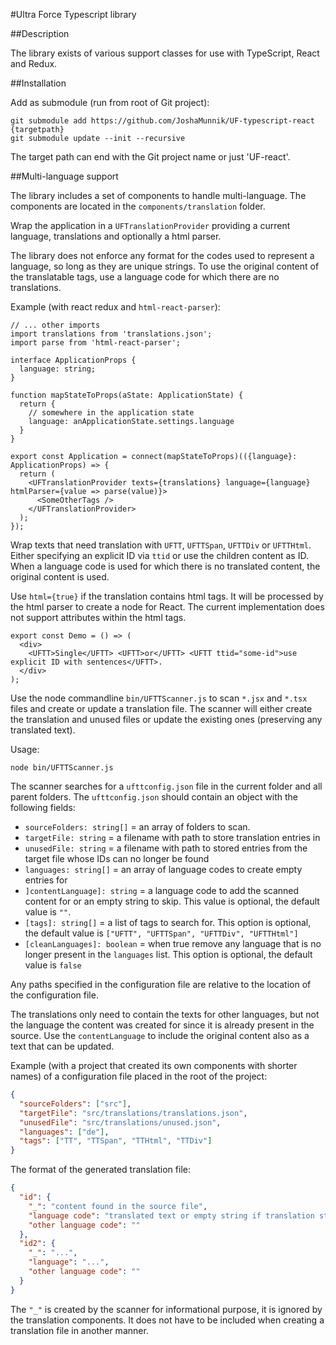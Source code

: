 #Ultra Force Typescript library

##Description

The library exists of various support classes for use with TypeScript, React and Redux.

##Installation

Add as submodule (run from root of Git project):
````
git submodule add https://github.com/JoshaMunnik/UF-typescript-react {targetpath}
git submodule update --init --recursive  
````

The target path can end with the Git project name or just 'UF-react'.

##Multi-language support

The library includes a set of components to handle multi-language. The components are located in the 
`components/translation` folder.

Wrap the application in a `UFTranslationProvider` providing a current language, translations and optionally a html 
parser. 

The library does not enforce any format for the codes used to represent a language, so long as they are unique strings.
To use the original content of the translatable tags, use a language code for which there are no translations.

Example (with react redux and `html-react-parser`):
```tsx
// ... other imports
import translations from 'translations.json';
import parse from 'html-react-parser';

interface ApplicationProps {
  language: string;
}

function mapStateToProps(aState: ApplicationState) {
  return {
    // somewhere in the application state
    language: anApplicationState.settings.language
  }
}

export const Application = connect(mapStateToProps)(({language}: ApplicationProps) => {
  return (
    <UFTranslationProvider texts={translations} language={language} htmlParser={value => parse(value)}>
      <SomeOtherTags />
    </UFTranslationProvider>
  );
});
```

Wrap texts that need translation with `UFTT`, `UFTTSpan`, `UFTTDiv` or `UFTTHtml`. Either specifying an explicit ID via
`ttid` or use the children content as ID. When a language code is used for which there is no translated content, the
original content is used.

Use `html={true}` if the translation contains html tags. It will be processed by the html parser to create a node for 
React. The current implementation does not support attributes within the html tags.

```tsx
export const Demo = () => (
  <div>
    <UFTT>Single</UFTT> <UFTT>or</UFTT> <UFTT ttid="some-id">use explicit ID with sentences</UFTT>.
  </div>  
);
```

Use the node commandline `bin/UFTTScanner.js` to scan `*.jsx` and `*.tsx` files and create or update a translation file.
The scanner will either create the translation and unused files or update the existing ones (preserving any
translated text).

Usage:
```terminal
node bin/UFTTScanner.js
```

The scanner searches for a `ufttconfig.json` file in the current folder and all parent folders. The `ufttconfig.json`
should contain an object with the following fields:
- `sourceFolders: string[]` = an array of folders to scan.
- `targetFile: string` = a filename with path to store translation entries in
- `unusedFile: string` = a filename with path to stored entries from the target file whose IDs can no longer be found
- `languages: string[]` = an array of language codes to create empty entries for
- `]contentLanguage]: string` = a language code to add the scanned content for or an empty string to skip. This value is 
optional, the default value is `""`.
- `[tags]: string[]` = a list of tags to search for. This option is optional, the default value is
`["UFTT", "UFTTSpan", "UFTTDiv", "UFTTHtml"]`
- `[cleanLanguages]: boolean` = when true remove any language that is no longer present in the `languages` list. This 
option is optional, the default value is `false`
  
Any paths specified in the configuration file are relative to the location of the configuration file.

The translations only need to contain the texts for other languages, but not the language the content was created for
since it is already present in the source. Use the `contentLanguage` to include the original content also as a text that
can be updated.

Example (with a project that created its own components with shorter names) of a configuration file placed in the
root of the project:
```json
{
  "sourceFolders": ["src"],
  "targetFile": "src/translations/translations.json",
  "unusedFile": "src/translations/unused.json",
  "languages": ["de"],
  "tags": ["TT", "TTSpan", "TTHtml", "TTDiv"]
}
```

The format of the generated translation file:
```json
{
  "id": {
    "_": "content found in the source file",
    "language code": "translated text or empty string if translation still needs to be done",
    "other language code": ""
  },
  "id2": {
    "_": "...",
    "language": "...",
    "other language code": ""
  }
}
```

The `"_"` is created by the scanner for informational purpose, it is ignored by the translation components. It does
not have to be included when creating a translation file in another manner.


